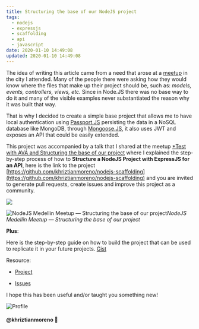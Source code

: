 ```yaml
---
title: Structuring the base of our NodeJS project
tags:
  - nodejs
  - expressjs
  - scaffolding
  - api
  - javascript
date: 2020-01-10 14:49:08
updated: 2020-01-10 14:49:08
---
```


The idea of writing this article came from a need that arose at a [meetup](https://www.meetup.com/NodeJS-Medellin) in the city I attended. Many of the people there were asking how they would know where the files that make up their project should be, such as: _models, events, controllers, views, etc._ Since in Node.JS there was no base way to do it and many of the visible examples never substantiated the reason why it was built that way.

<!--more-->

That is why I decided to create a simple base project that allows me to have local authentication using [Passport.JS](http://passportjs.org/) persisting the data in a NoSQL database like MongoDB, through [Mongoose.JS](http://mongoosejs.com/), it also uses JWT and exposes an API that could be easily extended.

This project was accompanied by a talk that I shared at the meetup [\*Test with AVA and Structuring the base of our project](https://www.meetup.com/NodeJS-Medellin/events/243518840) where I explained the step-by-step process of how to **Structure a NodeJS Project with ExpressJS for an API**, here is the link to the project [https://github.com/khriztianmoreno/nodejs-scaffolding](https://github.com/khriztianmoreno/nodejs-scaffolding) and you are invited to generate pull requests, create issues and improve this project as a community.

![](https://cdn-images-1.medium.com/max/2560/1*Nk12eQZLmnRPCXMrriVSug.jpeg)

![NodeJS Medellin Meetup — Structuring the base of our project](https://cdn-images-1.medium.com/max/2000/1*1sDmQ3pJ2XydMdXa8KTIcQ.jpeg)_NodeJS Medellin Meetup — Structuring the base of our project_

**Plus**:

Here is the step-by-step guide on how to build the project that can be used to replicate it in your future projects. [Gist](https://gist.github.com/khriztianmoreno/51891107b240fbd61c3c3fd725a6bf4a)

Resource:

- [Project](https://github.com/khriztianmoreno/nodejs-scaffolding)

- [Issues](https://github.com/khriztianmoreno/nodejs-scaffolding/issues)

I hope this has been useful and/or taught you something new!

![Profile](https://res.cloudinary.com/khriztianmoreno/image/upload/c_scale,w_148/v1591324337/KM-brand/stickers/sticker-3_2x.png)

#### @khriztianmoreno 🚀
